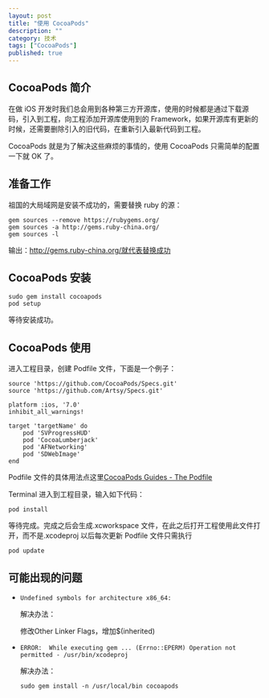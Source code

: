 ```yaml
---
layout: post
title: "使用 CocoaPods"
description: ""
category: 技术
tags: ["CocoaPods"]
published: true
---
```


## CocoaPods 简介 ##

在做 iOS 开发时我们总会用到各种第三方开源库，使用的时候都是通过下载源码，引入到工程，向工程添加开源库使用到的 Framework，如果开源库有更新的时候，还需要删除引入的旧代码，在重新引入最新代码到工程。

CocoaPods 就是为了解决这些麻烦的事情的，使用 CocoaPods 只需简单的配置一下就 OK 了。

## 准备工作 ##

祖国的大局域网是安装不成功的，需要替换 ruby 的源：

<pre><code class="language-bash">gem sources --remove https://rubygems.org/
gem sources -a http://gems.ruby-china.org/
gem sources -l</code></pre>

输出：http://gems.ruby-china.org/就代表替换成功

## CocoaPods 安装 ##

<pre><code class="language-bash">sudo gem install cocoapods
pod setup</code></pre>

等待安装成功。

## CocoaPods 使用 ##

进入工程目录，创建 Podfile 文件，下面是一个例子：

<pre><code class="language-bash">source 'https://github.com/CocoaPods/Specs.git'
source 'https://github.com/Artsy/Specs.git'

platform :ios, '7.0'
inhibit_all_warnings!

target 'targetName' do
	pod 'SVProgressHUD'
	pod 'CocoaLumberjack'
	pod 'AFNetworking'
	pod 'SDWebImage'
end</code></pre>

Podfile 文件的具体用法点这里[CocoaPods Guides - The Podfile](http://guides.cocoapods.org/using/the-podfile.html)

Terminal 进入到工程目录，输入如下代码：

<pre><code class="language-bash">pod install</code></pre>

等待完成。完成之后会生成.xcworkspace 文件，在此之后打开工程使用此文件打开，而不是.xcodeproj 以后每次更新 Podfile 文件只需执行

<pre><code class="language-bash">pod update</code></pre>

## 可能出现的问题 ##

*	`Undefined symbols for architecture x86_64:`

	解决办法：

	修改Other Linker Flags，增加$(inherited)

*	`ERROR:  While executing gem ... (Errno::EPERM)
    Operation not permitted - /usr/bin/xcodeproj`


	解决办法：

	<pre><code class="language-bash">sudo gem install -n /usr/local/bin cocoapods</code></pre>

